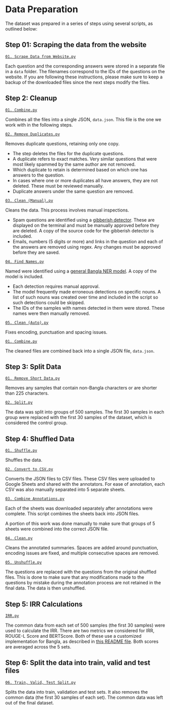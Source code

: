 # Data Preparation

The dataset was prepared in a series of steps using several scripts, as outlined below:

## Step 01: Scraping the data from the website

[`01. Scrape Data from Website.py`](01.%20Scrape%20Data%20from%20Website.py)

Each question and the corresponding answers were stored in a separate file in a `data` folder. The filenames correspond to the IDs of the questions on the website. If you are following these instructions, please make sure to keep a backup of the downloaded files since the next steps modify the files.

## Step 2: Cleanup

[`01. Combine.py`](02.%20Cleanup/01.%20Combine.py)

Combines all the files into a single JSON, `data.json`. This file is the one we work with in the following steps.

[`02. Remove Duplicates.py`](02.%20Cleanup/02.%20Remove%20Duplicates.py)

Removes duplicate questions, retaining only one copy.
- The step deletes the files for the duplicate questions.
- A duplicate refers to exact matches. Very similar questions that were most likely spammed by the same author are not removed.
- Which duplicate to retain is determined based on which one has answers to the question.
- In cases where one or more duplicates all have answers, they are not deleted. These must be reviewed manually.
- Duplicate answers under the same question are removed.

[`03. Clean (Manual).py`](02.%20Cleanup/03.%20Clean%20(Manual).py)

Cleans the data. This process involves manual inspections.
- Spam questions are identified using a [gibberish detector](https://github.com/rrenaud/Gibberish-Detector). These are displayed on the terminal and must be manually approved before they are deleted. A copy of the source code for the gibberish detector is included.
- Emails, numbers (5 digits or more) and links in the question and each of the answers are removed using regex. Any changes must be approved before they are saved.

[`04. Find Names.py`](02.%20Cleanup/04.%20Find%20Names.py)

Named were identified using a [general Bangla NER model](https://pypi.org/project/bnlp-toolkit). A copy of the model is included.
- Each detection requires manual approval.
- The model frequently made erroneous detections on specific nouns. A list of such nouns was created over time and included in the script so such detections could be skipped.
- The IDs of the samples with names detected in them were stored. These names were then manually removed.

[`05. Clean (Auto).py`](02.%20Cleanup/05.%20Clean%20(Auto).py)

Fixes encoding, punctuation and spacing issues.

[`01. Combine.py`](02.%20Cleanup/01.%20Combine.py)

The cleaned files are combined back into a single JSON file, `data.json`.

## Step 3: Split Data

[`01. Remove Short Data.py`](03.%20Split%20Data/01.%20Remove%20Short%20Data.py)

Removes any samples that contain non-Bangla characters or are shorter than 225 characters.

[`02. Split.py`](03.%20Split%20Data/02.%20Split.py)

The data was split into groups of 500 samples. The first 30 samples in each group were replaced with the first 30 samples of the dataset, which is considered the control group.

## Step 4: Shuffled Data

[`01. Shuffle.py`](04.%20Shuffled%20Data/01.%20Shuffle.py)

Shuffles the data.

[`02. Convert to CSV.py`](04.%20Shuffled%20Data/02.%20Convert%20to%20CSV.py)

Converts the JSON files to CSV files. These CSV files were uploaded to Google Sheets and shared with the annotators. For ease of annotation, each CSV was also manually separated into 5 separate sheets.

[`03. Combine Annotations.py`](04.%20Shuffled%20Data/03.%20Combine%20Annotations.py)

Each of the sheets was downloaded separately after annotations were complete. This script combines the sheets back into JSON files.

A portion of this work was done manually to make sure that groups of 5 sheets were combined into the correct JSON file.

[`04. Clean.py`](04.%20Shuffled%20Data/04.%20Clean.py)

Cleans the annotated summaries. Spaces are added around punctuation, encoding issues are fixed, and multiple consecutive spaces are removed.

[`05. Unshuffle.py`](04.%20Shuffled%20Data/05.%20Unshuffle.py)

The questions are replaced with the questions from the original shuffled files. This is done to make sure that any modifications made to the questions by mistake during the annotation process are not retained in the final data. The data is then unshuffled.

## Step 5: IRR Calculations

[`IRR.py`](05.%20IRR%20Calculations/IRR.py)

The common data from each set of 500 samples (the first 30 samples) were used to calculate the IRR. There are two metrics we considered for IRR, ROUGE-L Score and BERTScore. Both of these use a customized implementation for Bangla, as described in [this README file](../Scripts/README.md). Both scores are averaged across the 5 sets.

## Step 6: Split the data into train, valid and test files

[`06. Train, Valid, Test Split.py`](06.%20Train,%20Valid,%20Test%20Split.py)

Splits the data into train, validation and test sets. It also removes the common data (the first 30 samples of each set). The common data was left out of the final dataset.